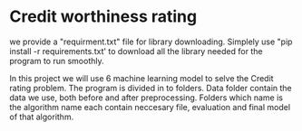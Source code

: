 # Credit worthiness rating

we provide a "requirment.txt" file for library downloading. Simplely use "pip install -r requirements.txt' to download all the library needed for the program to run smoothly.

In this project we will use 6 machine learning model to selve the Credit rating problem. The program is divided in to folders. Data folder contain the data we use, both before and after preprocessing. Folders which name is the algorithm name each contain neccesary file, evaluation and final model of that algorithm.

